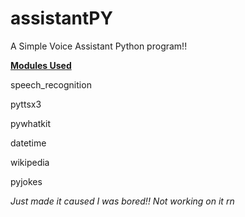 # assistantPY
A Simple Voice Assistant Python program!! 
<p><b><u>Modules Used</u></b></p>
<p>speech_recognition</p>
<p>pyttsx3</p>
<p>pywhatkit</p>
<p>datetime</p>
<p>wikipedia</p>
<p>pyjokes</p>
<p><i>Just made it caused I was bored!! Not working on it rn</i></p>
